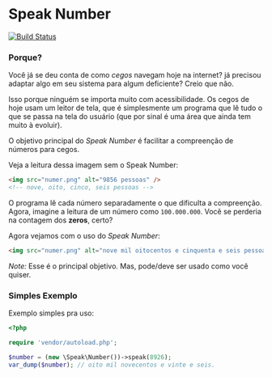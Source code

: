 # Speak Number

[![Build Status](https://travis-ci.org/malukenho/speaknumber.svg?branch=master)](https://travis-ci.org/malukenho/speaknumber)

### Porque?

Você já se deu conta de como *cegos* navegam hoje na internet? já precisou adaptar algo em seu sistema para algum deficiente?
Creio que não.

Isso porque ninguém se importa muito com acessibilidade.
Os cegos de hoje usam um leitor de tela, que é simplesmente um programa que lê
tudo o que se passa na tela do usuário (que por sinal é uma área que ainda tem muito à evoluir).

O objetivo principal do *Speak Number* é facilitar a compreenção de números para cegos.

Veja a leitura dessa imagem sem o Speak Number:

```html
<img src="numer.png" alt="9856 pessoas" />
<!-- nove, oito, cinco, seis pessoas -->
```
O programa lê cada número separadamente o que dificulta a compreenção.
Agora, imagine a leitura de um número como `100.000.000`. Você se perderia na contagem
dos **zeros**, certo?

Agora vejamos com o uso do *Speak Number*:

```HTML
<img src="numer.png" alt="nove mil oitocentos e cinquenta e seis pessoas" />
```

*Note:* Esse é o principal objetivo. Mas, pode/deve ser usado como você quiser.

### Simples Exemplo

Exemplo simples pra uso:

```PHP
<?php

require 'vendor/autoload.php';

$number = (new \Speak\Number())->speak(8926);
var_dump($number); // oito mil novecentos e vinte e seis.
```
